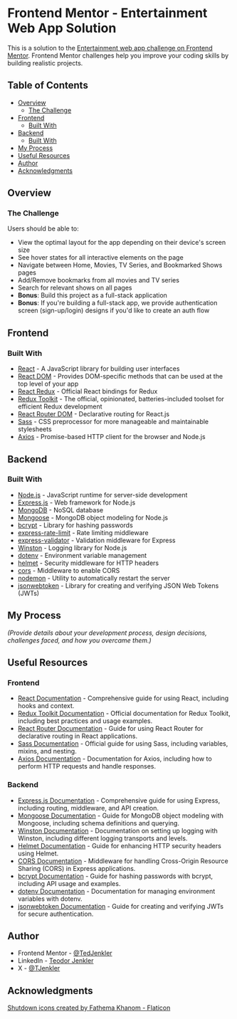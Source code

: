 # Frontend Mentor - Entertainment Web App Solution

This is a solution to the [Entertainment web app challenge on Frontend Mentor](https://www.frontendmentor.io/challenges/entertainment-web-app-J-UhgAW1X). Frontend Mentor challenges help you improve your coding skills by building realistic projects.

## Table of Contents

- [Overview](#overview)
  - [The Challenge](#the-challenge)
- [Frontend](#frontend)
  - [Built With](#frontend-built-with)
- [Backend](#backend)
  - [Built With](#backend-built-with)
- [My Process](#my-process)
- [Useful Resources](#useful-resources)
- [Author](#author)
- [Acknowledgments](#acknowledgments)

## Overview

### The Challenge

Users should be able to:

- View the optimal layout for the app depending on their device's screen size
- See hover states for all interactive elements on the page
- Navigate between Home, Movies, TV Series, and Bookmarked Shows pages
- Add/Remove bookmarks from all movies and TV series
- Search for relevant shows on all pages
- **Bonus**: Build this project as a full-stack application
- **Bonus**: If you're building a full-stack app, we provide authentication screen (sign-up/login) designs if you'd like to create an auth flow

## Frontend

### Built With

- [React](https://reactjs.org/) - A JavaScript library for building user interfaces
- [React DOM](https://reactjs.org/docs/react-dom.html) - Provides DOM-specific methods that can be used at the top level of your app
- [React Redux](https://react-redux.js.org/) - Official React bindings for Redux
- [Redux Toolkit](https://redux-toolkit.js.org/) - The official, opinionated, batteries-included toolset for efficient Redux development
- [React Router DOM](https://reactrouter.com/web/guides/quick-start) - Declarative routing for React.js
- [Sass](https://sass-lang.com/) - CSS preprocessor for more manageable and maintainable stylesheets
- [Axios](https://axios-http.com/) - Promise-based HTTP client for the browser and Node.js

## Backend

### Built With

- [Node.js](https://nodejs.org/) - JavaScript runtime for server-side development
- [Express.js](https://expressjs.com/) - Web framework for Node.js
- [MongoDB](https://www.mongodb.com/) - NoSQL database
- [Mongoose](https://mongoosejs.com/) - MongoDB object modeling for Node.js
- [bcrypt](https://www.npmjs.com/package/bcrypt) - Library for hashing passwords
- [express-rate-limit](https://www.npmjs.com/package/express-rate-limit) - Rate limiting middleware
- [express-validator](https://express-validator.github.io/docs/) - Validation middleware for Express
- [Winston](https://github.com/winstonjs/winston) - Logging library for Node.js
- [dotenv](https://www.npmjs.com/package/dotenv) - Environment variable management
- [helmet](https://helmetjs.github.io/) - Security middleware for HTTP headers
- [cors](https://www.npmjs.com/package/cors) - Middleware to enable CORS
- [nodemon](https://www.npmjs.com/package/nodemon) - Utility to automatically restart the server
- [jsonwebtoken](https://www.npmjs.com/package/jsonwebtoken) - Library for creating and verifying JSON Web Tokens (JWTs)

## My Process

*(Provide details about your development process, design decisions, challenges faced, and how you overcame them.)*

## Useful Resources

### Frontend

- [React Documentation](https://reactjs.org/docs/getting-started.html) - Comprehensive guide for using React, including hooks and context.
- [Redux Toolkit Documentation](https://redux-toolkit.js.org/) - Official documentation for Redux Toolkit, including best practices and usage examples.
- [React Router Documentation](https://reactrouter.com/docs/en/v6) - Guide for using React Router for declarative routing in React applications.
- [Sass Documentation](https://sass-lang.com/documentation) - Official guide for using Sass, including variables, mixins, and nesting.
- [Axios Documentation](https://axios-http.com/docs/intro) - Documentation for Axios, including how to perform HTTP requests and handle responses.

### Backend

- [Express.js Documentation](https://expressjs.com/) - Comprehensive guide for using Express, including routing, middleware, and API creation.
- [Mongoose Documentation](https://mongoosejs.com/docs/) - Guide for MongoDB object modeling with Mongoose, including schema definitions and querying.
- [Winston Documentation](https://github.com/winstonjs/winston) - Documentation on setting up logging with Winston, including different logging transports and levels.
- [Helmet Documentation](https://helmetjs.github.io/) - Guide for enhancing HTTP security headers using Helmet.
- [CORS Documentation](https://www.npmjs.com/package/cors) - Middleware for handling Cross-Origin Resource Sharing (CORS) in Express applications.
- [bcrypt Documentation](https://www.npmjs.com/package/bcrypt) - Guide for hashing passwords with bcrypt, including API usage and examples.
- [dotenv Documentation](https://www.npmjs.com/package/dotenv) - Documentation for managing environment variables with dotenv.
- [jsonwebtoken Documentation](https://www.npmjs.com/package/jsonwebtoken) - Guide for creating and verifying JWTs for secure authentication.

## Author

- Frontend Mentor - [@TedJenkler](https://www.frontendmentor.io/profile/TedJenkler)
- LinkedIn - [Teodor Jenkler](https://www.linkedin.com/in/tedjenklerwebdeveloper/)
- X - [@TJenkler](https://x.com/TJenkler)

## Acknowledgments

<a href="https://www.flaticon.com/free-icons/shutdown" title="shutdown icons">Shutdown icons created by Fathema Khanom - Flaticon</a>
